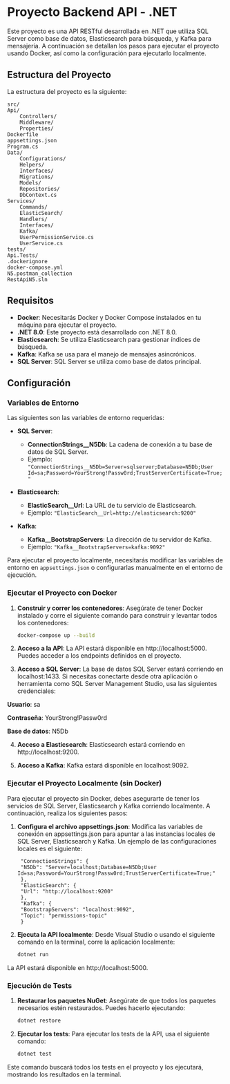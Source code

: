 # Proyecto Backend API - .NET

Este proyecto es una API RESTful desarrollada en .NET que utiliza SQL Server como base de datos, Elasticsearch para búsqueda, y Kafka para mensajería. A continuación se detallan los pasos para ejecutar el proyecto usando Docker, así como la configuración para ejecutarlo localmente.

## Estructura del Proyecto

La estructura del proyecto es la siguiente:

    src/
    Api/
        Controllers/
        Middleware/
        Properties/
    Dockerfile
    appsettings.json
    Program.cs
    Data/
        Configurations/
        Helpers/
        Interfaces/
        Migrations/
        Models/
        Repositories/
        DbContext.cs
    Services/
        Commands/
        ElasticSearch/
        Handlers/
        Interfaces/
        Kafka/
        UserPermissionService.cs
        UserService.cs
    tests/
    Api.Tests/
    .dockerignore
    docker-compose.yml
    N5.postman_collection
    RestApiN5.sln

## Requisitos

- **Docker**: Necesitarás Docker y Docker Compose instalados en tu máquina para ejecutar el proyecto.
- **.NET 8.0**: Este proyecto está desarrollado con .NET 8.0.
- **Elasticsearch**: Se utiliza Elasticsearch para gestionar índices de búsqueda.
- **Kafka**: Kafka se usa para el manejo de mensajes asincrónicos.
- **SQL Server**: SQL Server se utiliza como base de datos principal.

## Configuración

### Variables de Entorno

Las siguientes son las variables de entorno requeridas:

- **SQL Server**:
  - **ConnectionStrings__N5Db**: La cadena de conexión a tu base de datos de SQL Server.
  - Ejemplo: `"ConnectionStrings__N5Db=Server=sqlserver;Database=N5Db;User Id=sa;Password=YourStrong!Passw0rd;TrustServerCertificate=True;"`

- **Elasticsearch**:
  - **ElasticSearch__Url**: La URL de tu servicio de Elasticsearch.
  - Ejemplo: `"ElasticSearch__Url=http://elasticsearch:9200"`

- **Kafka**:
  - **Kafka__BootstrapServers**: La dirección de tu servidor de Kafka.
  - Ejemplo: `"Kafka__BootstrapServers=kafka:9092"`

Para ejecutar el proyecto localmente, necesitarás modificar las variables de entorno en `appsettings.json` o configurarlas manualmente en el entorno de ejecución.

### Ejecutar el Proyecto con Docker

1. **Construir y correr los contenedores**:
   Asegúrate de tener Docker instalado y corre el siguiente comando para construir y levantar todos los contenedores:

   ```bash
   docker-compose up --build

2. **Acceso a la API**: La API estará disponible en http://localhost:5000. Puedes acceder a los endpoints definidos en el proyecto.

3. **Acceso a SQL Server**: La base de datos SQL Server estará corriendo en localhost:1433. Si necesitas conectarte desde otra aplicación o herramienta como SQL Server Management Studio, usa las siguientes credenciales:

**Usuario**: sa

**Contraseña**: YourStrong!Passw0rd

**Base de datos**: N5Db

4. **Acceso a Elasticsearch**: Elasticsearch estará corriendo en http://localhost:9200.

5. **Acceso a Kafka**: Kafka estará disponible en localhost:9092.

### Ejecutar el Proyecto Localmente (sin Docker)

Para ejecutar el proyecto sin Docker, debes asegurarte de tener los servicios de SQL Server, Elasticsearch y Kafka corriendo localmente. A continuación, realiza los siguientes pasos:

1. **Configura el archivo appsettings.json**: Modifica las variables de conexión en appsettings.json para apuntar a las instancias locales de SQL Server, Elasticsearch y Kafka. Un ejemplo de las configuraciones locales es el siguiente:

        "ConnectionStrings": {
        "N5Db": "Server=localhost;Database=N5Db;User Id=sa;Password=YourStrong!Passw0rd;TrustServerCertificate=True;"
        },
        "ElasticSearch": {
        "Url": "http://localhost:9200"
        },
        "Kafka": {
        "BootstrapServers": "localhost:9092",
        "Topic": "permissions-topic"
        }

2. **Ejecuta la API localmente**: Desde Visual Studio o usando el siguiente comando en la terminal, corre la aplicación localmente:
    
    ```bash
    dotnet run

La API estará disponible en http://localhost:5000.

### Ejecución de Tests

1. **Restaurar los paquetes NuGet**: Asegúrate de que todos los paquetes necesarios estén restaurados. Puedes hacerlo ejecutando:

    ```bash
    dotnet restore

2. **Ejecutar los tests**: Para ejecutar los tests de la API, usa el siguiente comando:

    ```bash
    dotnet test

Este comando buscará todos los tests en el proyecto y los ejecutará, mostrando los resultados en la terminal.